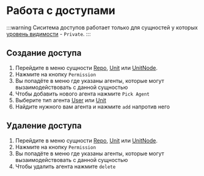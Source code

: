 # Работа с доступами

:::warning
Cиситема доступов работает только для сущностей у которых [уровень видимости](/mechanics/visibility) - `Private`.
:::

## Создание доступа

1. Перейдите в меню сущности [Repo](/definitions#repo), [Unit](/definitions#unit) или [UnitNode](/definitions#unitnode).
1. Нажмите на кнопку `Permission`
1. Вы попадёте в меню где указаны агенты, которые могут вызаимодействовать с данной сущностью
1. Чтобы добавить нового агента нажмите `Pick Agent`
1. Выберите тип агента [User](/mechanics/roles#user) или [Unit](/definitions#unit)
1. Найдите нужного вам агента и нажмите `add` напротив него

## Удаление доступа

1. Перейдите в меню сущности [Repo](/definitions#repo), [Unit](/definitions#unit) или [UnitNode](/definitions#unitnode).
1. Нажмите на кнопку `Permission`
1. Вы попадёте в меню где указаны агенты, которые могут вызаимодействовать с данной сущностью
1. Чтобы удалить агента нажмите `delete`
